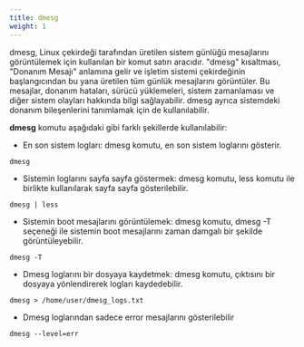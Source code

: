 ```yaml
---
title: dmesg
weight: 1
---
```



dmesg, Linux çekirdeği tarafından üretilen sistem günlüğü mesajlarını görüntülemek için kullanılan bir komut satırı aracıdır. "dmesg" kısaltması, "Donanım Mesajı" anlamına gelir ve işletim sistemi çekirdeğinin başlangıcından bu yana üretilen tüm günlük mesajlarını görüntüler. Bu mesajlar, donanım hataları, sürücü yüklemeleri, sistem zamanlaması ve diğer sistem olayları hakkında bilgi sağlayabilir. dmesg ayrıca sistemdeki donanım bileşenlerini tanımlamak için de kullanılabilir.

**dmesg** komutu aşağıdaki gibi farklı şekillerde kullanılabilir:

- En son sistem logları: dmesg komutu, en son sistem loglarını gösterir.

```tpl
dmesg
```

- Sistemin loglarını sayfa sayfa göstermek: dmesg komutu, less komutu ile birlikte kullanılarak sayfa sayfa gösterilebilir.


```tpl
dmesg | less
```

- Sistemin boot mesajlarını görüntülemek: dmesg komutu, dmesg -T seçeneği ile sistemin boot mesajlarını zaman damgalı bir şekilde görüntüleyebilir.

```tpl
dmesg -T
```


- Dmesg loglarını bir dosyaya kaydetmek: dmesg komutu, çıktısını bir dosyaya yönlendirerek logları kaydedebilir.

```tpl
dmesg > /home/user/dmesg_logs.txt
```


- Dmesg loglarından sadece error mesajlarını gösterilebilir

```tpl
dmesg --level=err
```